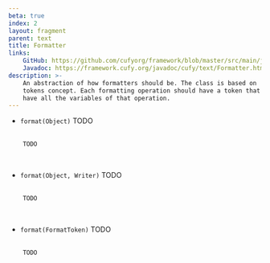```yaml
---
beta: true
index: 2
layout: fragment
parent: text
title: Formatter
links:
    GitHub: https://github.com/cufyorg/framework/blob/master/src/main/java/cufy/text/Formatter.java
    Javadoc: https://framework.cufy.org/javadoc/cufy/text/Formatter.html
description: >-
    An abstraction of how formatters should be. The class is based on
    tokens concept. Each formatting operation should have a token that
    have all the variables of that operation.
---
```


- `format(Object)` TODO
<br><br>
```java 
    TODO
```
<br>

- `format(Object, Writer)` TODO
<br><br>
```java 
    TODO
```
<br>

- `format(FormatToken)` TODO
<br><br>
```java 
    TODO
```
